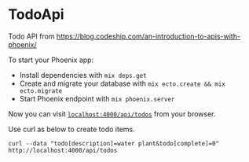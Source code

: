 # TodoApi

Todo API from https://blog.codeship.com/an-introduction-to-apis-with-phoenix/

To start your Phoenix app:

  * Install dependencies with `mix deps.get`
  * Create and migrate your database with `mix ecto.create && mix ecto.migrate`
  * Start Phoenix endpoint with `mix phoenix.server`

Now you can visit [`localhost:4000/api/todos`](http://localhost:4000/api/todos) from your browser.

Use curl as below to create todo items.

```
curl --data "todo[description]=water plant&todo[complete]=0" http://localhost:4000/api/todos
```
